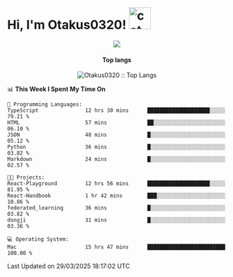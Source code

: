 <h1> Hi, I'm Otakus0320! <img src="https://media.giphy.com/media/mGcNjsfWAjY5AEZNw6/giphy.gif" width="50" alt="cat"></h1>

<p align="center"><img src="https://wakatime.com/badge/user/044d69d0-1253-4f60-96b6-5d19a0f9dde5.svg" /></p>

<h4 align="center">Top langs</h4>

<p align="center"><img src="https://github-readme-stats.vercel.app/api/top-langs/?username=Otakus0320&langs_count=10&theme=tokyonight&layout=compact&timestamp={{random_number}}" alt="Otakus0320 :: Top Langs" /></p>

<!--START_SECTION:waka-->
📊 **This Week I Spent My Time On** 

```text
💬 Programming Languages: 
TypeScript               12 hrs 30 mins      ████████████████████░░░░░   79.21 % 
HTML                     57 mins             ██░░░░░░░░░░░░░░░░░░░░░░░   06.10 % 
JSON                     48 mins             █░░░░░░░░░░░░░░░░░░░░░░░░   05.12 % 
Python                   36 mins             █░░░░░░░░░░░░░░░░░░░░░░░░   03.82 % 
Markdown                 24 mins             █░░░░░░░░░░░░░░░░░░░░░░░░   02.57 % 

🐱‍💻 Projects: 
React-Playground         12 hrs 56 mins      ████████████████████░░░░░   81.95 % 
React-Handbook           1 hr 42 mins        ███░░░░░░░░░░░░░░░░░░░░░░   10.86 % 
federated_learning       36 mins             █░░░░░░░░░░░░░░░░░░░░░░░░   03.82 % 
dongji                   31 mins             █░░░░░░░░░░░░░░░░░░░░░░░░   03.36 % 

💻 Operating System: 
Mac                      15 hrs 47 mins      █████████████████████████   100.00 % 
```


 Last Updated on 29/03/2025 18:17:02 UTC
<!--END_SECTION:waka-->
